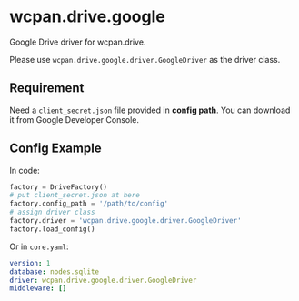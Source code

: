 # wcpan.drive.google

Google Drive driver for wcpan.drive.

Please use `wcpan.drive.google.driver.GoogleDriver` as the driver class.

## Requirement

Need a `client_secret.json` file provided in **config path**.
You can download it from Google Developer Console.

## Config Example

In code:

```python
factory = DriveFactory()
# put client_secret.json at here
factory.config_path = '/path/to/config'
# assign driver class
factory.driver = 'wcpan.drive.google.driver.GoogleDriver'
factory.load_config()
```

Or in `core.yaml`:

```yaml
version: 1
database: nodes.sqlite
driver: wcpan.drive.google.driver.GoogleDriver
middleware: []
```
